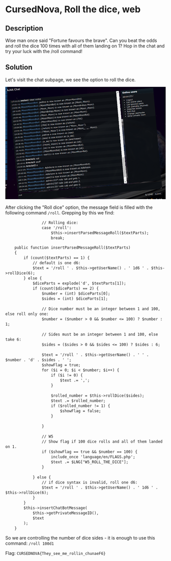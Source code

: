 # CursedNova, Roll the dice, web

## Description

Wise man once said "Fortune favours the brave". Can you beat the odds and roll the dice 100 times with all of them landing on 1? Hop in the chat and try your luck with the /roll command!

## Solution

Let's visit the chat subpage, we see the option to roll the dice.

![chat](./img/chat.png)

After clicking the "Roll dice" option, the message field is filled with the following command `/roll`. Grepping by this we find:

```
                // Rolling dice:
                case '/roll':
                    $this->insertParsedMessageRoll($textParts);
                    break;
```

```
    public function insertParsedMessageRoll($textParts)
    {
        if (count($textParts) == 1) {
            // default is one d6:
            $text = '/roll ' . $this->getUserName() . ' 1d6 ' . $this->rollDice(6);
        } else {
            $diceParts = explode('d', $textParts[1]);
            if (count($diceParts) == 2) {
                $number = (int) $diceParts[0];
                $sides = (int) $diceParts[1];

                // Dice number must be an integer between 1 and 100, else roll only one:
                $number = ($number > 0 && $number <= 100) ? $number : 1;

                // Sides must be an integer between 1 and 100, else take 6:
                $sides = ($sides > 0 && $sides <= 100) ? $sides : 6;

                $text = '/roll ' . $this->getUserName() . ' ' . $number . 'd' . $sides . ' ';
                $showFlag = true;
                for ($i = 0; $i < $number; $i++) {
                    if ($i != 0) {
                        $text .= ',';
                    }

                    $rolled_number = $this->rollDice($sides);
                    $text .= $rolled_number;
                    if ($rolled_number != 1) {
                        $showFlag = false;
                    }

                }

                // W5
                // Show flag if 100 dice rolls and all of them landed on 1.
                if ($showFlag == true && $number == 100) {
                    include_once 'language/en/FLAGS.php';
                    $text .= $LNG["W5_ROLL_THE_DICE"];
                }

            } else {
                // if dice syntax is invalid, roll one d6:
                $text = '/roll ' . $this->getUserName() . ' 1d6 ' . $this->rollDice(6);
            }
        }
        $this->insertChatBotMessage(
            $this->getPrivateMessageID(),
            $text
        );
    }
```

So we are controlling the number of dice sides - it is enough to use this command: `/roll 100d1`

Flag: `CURSEDNOVA{They_see_me_rollin_chunaeF6}`
